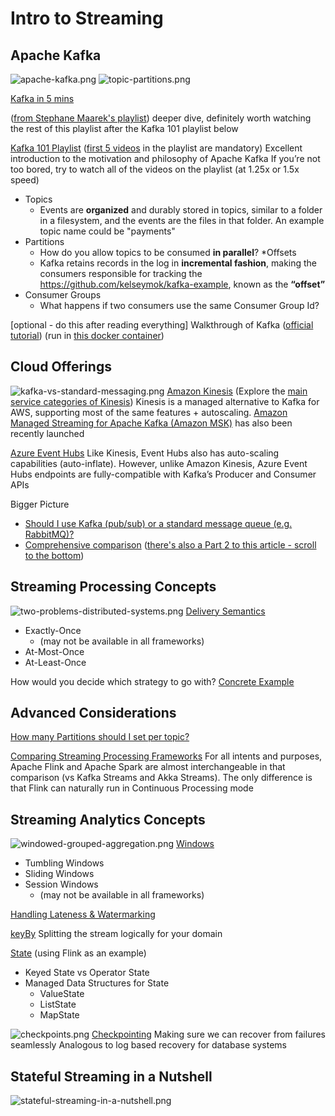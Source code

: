 # Intro to Streaming

## Apache Kafka
![apache-kafka.png](./assets/apache-kafka.png)
![topic-partitions.png](./assets/topic-partitions.png)

[Kafka in 5 mins](https://youtu.be/PzPXRmVHMxI)

([from Stephane Maarek's playlist](https://www.youtube.com/watch?v=XFqm_ILuhs0&list=PLt1SIbA8guusxiHz9bveV-UHs_biWFegU&ab_channel=StephaneMaarek)) deeper dive, definitely worth watching the rest of
this playlist after the Kafka 101 playlist below


[Kafka 101 Playlist](https://www.youtube.com/watch?v=qu96DFXtbG4&list=PLa7VYi0yPIH0KbnJQcMv5N9iW8HkZHztH) ([first 5 videos](https://www.youtube.com/watch?v=qu96DFXtbG4&list=PLa7VYi0yPIH0KbnJQcMv5N9iW8HkZHztH) in the playlist are mandatory)
Excellent introduction to the motivation and philosophy of Apache Kafka
If you’re not too bored, try to watch all of the videos on the playlist (at 1.25x or 1.5x speed)

* Topics 
  * Events are **organized** and durably stored in topics, similar to a folder in a filesystem,
  and the events are the files in that folder. An example topic name could be "payments"
* Partitions
  * How do you allow topics to be consumed **in parallel**?
*Offsets
  * Kafka retains records in the log in **incremental fashion**,
  making the consumers responsible for tracking the https://github.com/kelseymok/kafka-example, known as the **“offset”**
* Consumer Groups
  * What happens if two consumers use the same Consumer Group Id?


[optional - do this after reading everything] Walkthrough of Kafka ([official tutorial](http://kafka.apache.org/quickstart)) (run in [this docker container](https://github.com/kelseymok/kafka-example))

## Cloud Offerings
![kafka-vs-standard-messaging.png](./assets/kafka-vs-standard-messaging.png)
[Amazon Kinesis](https://www.youtube.com/watch?v=07iZOEl0knc&ab_channel=StephaneMaarek) (Explore the [main service categories of Kinesis](https://aws.amazon.com/kinesis/))
Kinesis is a managed alternative to Kafka for AWS, supporting most of the same features + autoscaling.
[Amazon Managed Streaming for Apache Kafka (Amazon MSK)](https://aws.amazon.com/msk/) has also been recently launched

[Azure Event Hubs](https://docs.microsoft.com/en-us/azure/event-hubs/event-hubs-for-kafka-ecosystem-overview)
Like Kinesis, Event Hubs also has auto-scaling capabilities (auto-inflate).
However, unlike Amazon Kinesis, Azure Event Hubs endpoints are fully-compatible with Kafka’s Producer and Consumer APIs

Bigger Picture
* [Should I use Kafka (pub/sub) or a standard message queue (e.g. RabbitMQ)?](https://www.youtube.com/watch?v=lwMjjTT1Q-Q&ab_channel=MarkRichards)
* [Comprehensive comparison](https://betterprogramming.pub/rabbitmq-vs-kafka-1ef22a041793) ([there's also a Part 2 to this article - scroll to the bottom](https://betterprogramming.pub/rabbitmq-vs-kafka-1ef22a041793))

## Streaming Processing Concepts
![two-problems-distributed-systems.png](./assets/two-problems-distributed-systems.png)
[Delivery Semantics](https://www.confluent.io/blog/exactly-once-semantics-are-possible-heres-how-apache-kafka-does-it/)
* Exactly-Once
  * (may not be available in all frameworks)
* At-Most-Once
* At-Least-Once

How would you decide which strategy to go with?
[Concrete Example](https://keen.io/blog/demystifying-apache-kafka-message-delivery-semantics-at-most-once-at-least-once-exactly-once/)

## Advanced Considerations
[How many Partitions should I set per topic?](https://www.confluent.io/blog/how-choose-number-topics-partitions-kafka-cluster/)


[Comparing Streaming Processing Frameworks](https://www.youtube.com/watch?v=PiEQR9AXgl4&ab_channel=Databricks)
For all intents and purposes, Apache Flink and Apache Spark are almost interchangeable in that comparison (vs Kafka Streams and Akka Streams). The only difference is that Flink can naturally run in Continuous Processing mode 


## Streaming Analytics Concepts
![windowed-grouped-aggregation.png](./assets/windowed-grouped-aggregation.png)
[Windows](https://ci.apache.org/projects/flink/flink-docs-stable/dev/stream/operators/windows.html)
* Tumbling Windows
* Sliding Windows
* Session Windows
  * (may not be available in all frameworks)

[Handling Lateness & Watermarking](https://spark.apache.org/docs/latest/structured-streaming-programming-guide.html#handling-late-data-and-watermarking)

[keyBy](https://ci.apache.org/projects/flink/flink-docs-stable/dev/stream/operators/#keyby)
Splitting the stream logically for your domain

[State](https://ci.apache.org/projects/flink/flink-docs-stable/dev/stream/state/state.html#using-keyed-state) (using Flink as an example)
* Keyed State vs Operator State
* Managed Data Structures for State
  * ValueState
  * ListState
  * MapState

![checkpoints.png](./assets/checkpoints.png)
[Checkpointing](https://ci.apache.org/projects/flink/flink-docs-release-1.13/docs/dev/datastream/fault-tolerance/checkpointing/)
Making sure we can recover from failures seamlessly
Analogous to log based recovery for database systems

## Stateful Streaming in a Nutshell
![stateful-streaming-in-a-nutshell.png](./assets/stateful-streaming-in-a-nutshell.png)
